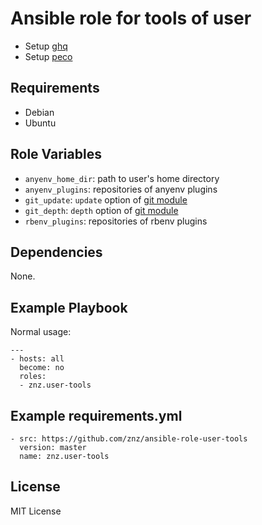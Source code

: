 # Ansible role for tools of user

- Setup [ghq](https://github.com/motemen/ghq)
- Setup [peco](https://github.com/peco/peco)

## Requirements

- Debian
- Ubuntu

## Role Variables

- `anyenv_home_dir`: path to user's home directory
- `anyenv_plugins`: repositories of anyenv plugins
- `git_update`: `update` option of [git module](http://docs.ansible.com/git_module.html)
- `git_depth`: `depth` option of [git module](http://docs.ansible.com/git_module.html)
- `rbenv_plugins`: repositories of rbenv plugins

## Dependencies

None.

## Example Playbook

Normal usage:

    ---
    - hosts: all
      become: no
      roles:
      - znz.user-tools

## Example requirements.yml

    - src: https://github.com/znz/ansible-role-user-tools
      version: master
      name: znz.user-tools

## License

MIT License
